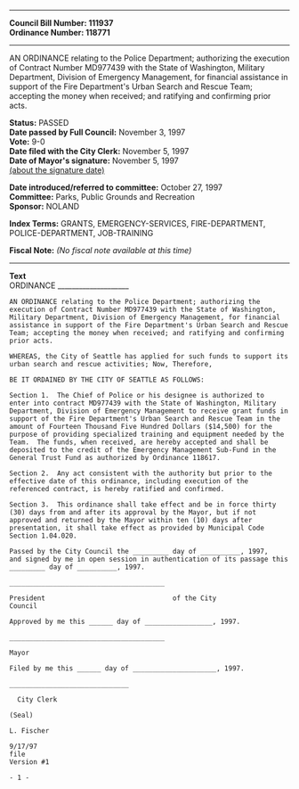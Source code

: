 * * * * *  
  
**Council Bill Number: [](#h0)[](#h2)111937**   
**Ordinance Number: 118771**  
  
* * * * *  
  
AN ORDINANCE relating to the Police Department; authorizing the execution of Contract Number MD977439 with the State of Washington, Military Department, Division of Emergency Management, for financial assistance in support of the Fire Department's Urban Search and Rescue Team; accepting the money when received; and ratifying and confirming prior acts.  
  
**Status:** PASSED   
**Date passed by Full Council:** November 3, 1997   
**Vote:** 9-0   
**Date filed with the City Clerk:** November 5, 1997   
**Date of Mayor's signature:** November 5, 1997   
[(about the signature date)](/~public/approvaldate.htm)   
  
  
**Date introduced/referred to committee:** October 27, 1997   
**Committee:** Parks, Public Grounds and Recreation   
**Sponsor:** NOLAND   
  
**Index Terms:** GRANTS, EMERGENCY-SERVICES, FIRE-DEPARTMENT, POLICE-DEPARTMENT, JOB-TRAINING  
  
**Fiscal Note:** *(No fiscal note available at this time)*  
  
* * * * *  
  
**Text**  
    ORDINANCE ____________________  
  
    AN ORDINANCE relating to the Police Department; authorizing the  
    execution of Contract Number MD977439 with the State of Washington,  
    Military Department, Division of Emergency Management, for financial  
    assistance in support of the Fire Department's Urban Search and Rescue  
    Team; accepting the money when received; and ratifying and confirming  
    prior acts.  
  
    WHEREAS, the City of Seattle has applied for such funds to support its  
    urban search and rescue activities; Now, Therefore,  
  
    BE IT ORDAINED BY THE CITY OF SEATTLE AS FOLLOWS:  
  
    Section 1.  The Chief of Police or his designee is authorized to  
    enter into contract MD977439 with the State of Washington, Military  
    Department, Division of Emergency Management to receive grant funds in  
    support of the Fire Department's Urban Search and Rescue Team in the  
    amount of Fourteen Thousand Five Hundred Dollars ($14,500) for the  
    purpose of providing specialized training and equipment needed by the  
    Team.  The funds, when received, are hereby accepted and shall be  
    deposited to the credit of the Emergency Management Sub-Fund in the  
    General Trust Fund as authorized by Ordinance 118617.  
  
    Section 2.  Any act consistent with the authority but prior to the  
    effective date of this ordinance, including execution of the  
    referenced contract, is hereby ratified and confirmed.  
  
    Section 3.  This ordinance shall take effect and be in force thirty  
    (30) days from and after its approval by the Mayor, but if not  
    approved and returned by the Mayor within ten (10) days after  
    presentation, it shall take effect as provided by Municipal Code  
    Section 1.04.020.  
  
    Passed by the City Council the _________ day of __________, 1997,  
    and signed by me in open session in authentication of its passage this  
    _________ day of __________, 1997.  
  
    _______________________________________  
  
    President                                of the City  
    Council  
  
    Approved by me this ______ day of _________________, 1997.  
  
    _______________________________________  
  
    Mayor  
  
    Filed by me this ______ day of _____________________, 1997.  
  
    ______________________________  
  
      City Clerk  
  
    (Seal)  
  
    L. Fischer  
  
    9/17/97  
    file  
    Version #1  
  
    - 1 -  
